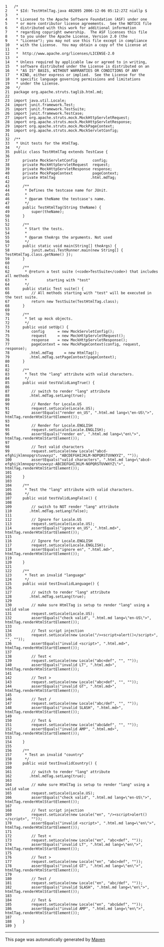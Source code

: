 
    1   /*
    2    * $Id: TestHtmlTag.java 482895 2006-12-06 05:12:27Z niallp $
    3    *
    4    * Licensed to the Apache Software Foundation (ASF) under one
    5    * or more contributor license agreements.  See the NOTICE file
    6    * distributed with this work for additional information
    7    * regarding copyright ownership.  The ASF licenses this file
    8    * to you under the Apache License, Version 2.0 (the
    9    * "License"); you may not use this file except in compliance
    10   * with the License.  You may obtain a copy of the License at
    11   *
    12   *  http://www.apache.org/licenses/LICENSE-2.0
    13   *
    14   * Unless required by applicable law or agreed to in writing,
    15   * software distributed under the License is distributed on an
    16   * "AS IS" BASIS, WITHOUT WARRANTIES OR CONDITIONS OF ANY
    17   * KIND, either express or implied.  See the License for the
    18   * specific language governing permissions and limitations
    19   * under the License.
    20   */
    21  package org.apache.struts.taglib.html.md;
    22  
    23  import java.util.Locale;
    24  import junit.framework.Test;
    25  import junit.framework.TestSuite;
    26  import junit.framework.TestCase;
    27  import org.apache.struts.mock.MockHttpServletRequest;
    28  import org.apache.struts.mock.MockHttpServletResponse;
    29  import org.apache.struts.mock.MockPageContext;
    30  import org.apache.struts.mock.MockServletConfig;
    31  
    32  /**
    33   * Unit tests for the HtmlTag.
    34   */
    35  public class TestHtmlTag extends TestCase {
    36  
    37      private MockServletConfig       config;
    38      private MockHttpServletRequest  request;
    39      private MockHttpServletResponse response;
    40      private MockPageContext         pageContext;
    41      private HtmlTag                .html.mdTag;
    42  
    43      /**
    44       * Defines the testcase name for JUnit.
    45       *
    46       * @param theName the testcase's name.
    47       */
    48      public TestHtmlTag(String theName) {
    49          super(theName);
    50      }
    51  
    52      /**
    53       * Start the tests.
    54       *
    55       * @param theArgs the arguments. Not used
    56       */
    57      public static void main(String[] theArgs) {
    58          junit.awtui.TestRunner.main(new String[] { TestHtmlTag.class.getName() });
    59      }
    60  
    61      /**
    62       * @return a test suite (<code>TestSuite</code>) that includes all methods
    63       *         starting with "test"
    64       */
    65      public static Test suite() {
    66          // All methods starting with "test" will be executed in the test suite.
    67          return new TestSuite(TestHtmlTag.class);
    68      }
    69  
    70      /**
    71       * Set up mock objects.
    72       */
    73      public void setUp() {
    74          config      = new MockServletConfig();
    75          request     = new MockHttpServletRequest();
    76          response    = new MockHttpServletResponse();
    77          pageContext = new MockPageContext(config, request, response);
    78         .html.mdTag     = new HtmlTag();
    79         .html.mdTag.setPageContext(pageContext);
    80      }
    81  
    82      /**
    83       * Test the "lang" attribute with valid characters.
    84       */
    85      public void testValidLangTrue() {
    86          
    87          // switch to render "lang" attribute
    88         .html.mdTag.setLang(true);
    89  
    90          // Render for Locale.US
    91          request.setLocale(Locale.US);
    92          assertEquals("render en_US", ".html.md lang=\"en-US\">", htmlTag.renderHtmlStartElement());
    93  
    94          // Render for Locale.ENGLISH
    95          request.setLocale(Locale.ENGLISH);
    96          assertEquals("render en", ".html.md lang=\"en\">", htmlTag.renderHtmlStartElement());
    97  
    98          // Test valid characters
    99          request.setLocale(new Locale("abcd-efghijklmnopqrstuvwxyz", "ABCDEFGHIJKLM-NOPQRSTUVWXYZ", ""));
    100         assertEquals("valid characters", ".html.md lang=\"abcd-efghijklmnopqrstuvwxyz-ABCDEFGHIJKLM-NOPQRSTUVWXYZ\">", htmlTag.renderHtmlStartElement());
    101 
    102     }
    103 
    104     /**
    105      * Test the "lang" attribute with valid characters.
    106      */
    107     public void testValidLangFalse() {
    108         
    109         // switch to NOT render "lang" attribute
    110        .html.mdTag.setLang(false);
    111 
    112         // Ignore for Locale.US
    113         request.setLocale(Locale.US);
    114         assertEquals("ignore en_US", ".html.md>", htmlTag.renderHtmlStartElement());
    115 
    116         // Ignore for Locale.ENGLISH
    117         request.setLocale(Locale.ENGLISH);
    118         assertEquals("ignore en", ".html.md>", htmlTag.renderHtmlStartElement());
    119 
    120     }
    121 
    122     /**
    123      * Test an invalid "language"
    124      */
    125     public void testInvalidLanguage() {
    126         
    127         // switch to render "lang" attribute
    128        .html.mdTag.setLang(true);
    129 
    130         // make sure HtmlTag is setup to render "lang" using a valid value
    131         request.setLocale(Locale.US);
    132         assertEquals("check valid", ".html.md lang=\"en-US\">", htmlTag.renderHtmlStartElement());
    133 
    134         // Test script injection
    135         request.setLocale(new Locale("/><script>alert()</script>", "", ""));
    136         assertEquals("invalid <script>", ".html.md>", htmlTag.renderHtmlStartElement());
    137 
    138         // Test <
    139         request.setLocale(new Locale("abc<def", "", ""));
    140         assertEquals("invalid LT", ".html.md>", htmlTag.renderHtmlStartElement());
    141 
    142         // Test >
    143         request.setLocale(new Locale("abc>def", "", ""));
    144         assertEquals("invalid GT", ".html.md>", htmlTag.renderHtmlStartElement());
    145 
    146         // Test /
    147         request.setLocale(new Locale("abc/def", "", ""));
    148         assertEquals("invalid SLASH", ".html.md>", htmlTag.renderHtmlStartElement());
    149 
    150         // Test &
    151         request.setLocale(new Locale("abc&def", "", ""));
    152         assertEquals("invalid AMP", ".html.md>", htmlTag.renderHtmlStartElement());
    153 
    154     }
    155 
    156     /**
    157      * Test an invalid "country"
    158      */
    159     public void testInvalidCountry() {
    160         
    161         // switch to render "lang" attribute
    162        .html.mdTag.setLang(true);
    163 
    164         // make sure HtmlTag is setup to render "lang" using a valid value
    165         request.setLocale(Locale.US);
    166         assertEquals("check valid", ".html.md lang=\"en-US\">", htmlTag.renderHtmlStartElement());
    167 
    168         // Test script injection
    169         request.setLocale(new Locale("en", "/><script>alert()</script>", ""));
    170         assertEquals("invalid <script>", ".html.md lang=\"en\">", htmlTag.renderHtmlStartElement());
    171 
    172         // Test <
    173         request.setLocale(new Locale("en", "abc<def", ""));
    174         assertEquals("invalid LT", ".html.md lang=\"en\">", htmlTag.renderHtmlStartElement());
    175 
    176         // Test >
    177         request.setLocale(new Locale("en", "abc>def", ""));
    178         assertEquals("invalid GT", ".html.md lang=\"en\">", htmlTag.renderHtmlStartElement());
    179 
    180         // Test /
    181         request.setLocale(new Locale("en", "abc/def", ""));
    182         assertEquals("invalid SLASH", ".html.md lang=\"en\">", htmlTag.renderHtmlStartElement());
    183 
    184         // Test &
    185         request.setLocale(new Locale("en", "abc&def", ""));
    186         assertEquals("invalid AMP", ".html.md lang=\"en\">", htmlTag.renderHtmlStartElement());
    187 
    188     }
    189 }

------------------------------------------------------------------------

This page was automatically generated by [Maven](http://maven.apache.org/)
